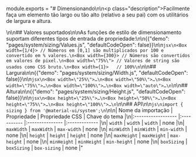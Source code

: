 module.exports = "# Dimensionando\n\n<p class=\"description\">Facilmente faça um elemento tão largo ou tão alto (relativo a seu pai) com os utilitários de largura e altura.</p>\n\n## Valores suportados\n\nAs funções de estilo de dimensionamento suportam diferentes tipos de entrada de propriedade:\n\n{{\"demo\": \"pages/system/sizing/Values.js\", \"defaultCodeOpen\": false}}\n\n```jsx\n<Box width={1/4}> // Números em [0,1] são multiplicados por 100 e convertido em % valores.\n<Box width={300}> // Números são convertidos em valores de pixel.\n<Box width=\"75%\"> // Valores de string são usados como CSS bruto.\n<Box width={1}>   // 100%\n```\n\n## Largura\n\n{{\"demo\": \"pages/system/sizing/Width.js\", \"defaultCodeOpen\": false}}\n\n```jsx\n<Box width=\"25%\">…\n<Box width=\"50%\">…\n<Box width=\"75%\">…\n<Box width=\"100%\">…\n<Box width=\"auto\">…\n```\n\n## Altura\n\n{{\"demo\": \"pages/system/sizing/Height.js\", \"defaultCodeOpen\": false}}\n\n```jsx\n<Box height=\"25%\">…\n<Box height=\"50%\">…\n<Box height=\"75%\">…\n<Box height=\"100%\">…\n```\n\n## API\n\n```js\nimport { sizing } from '@material-ui/system';\n```\n\n| Nome da importação | Propriedade | Propriedade CSS | Chave do tema |\n|:------------------ |:----------- |:--------------- |:------------- |\n| `width`            | `width`     | `width`         | none          |\n| `maxWidth`         | `maxWidth`  | `max-width`     | none          |\n| `minWidth`         | `minWidth`  | `min-width`     | none          |\n| `height`           | `height`    | `height`        | none          |\n| `maxHeight`        | `maxHeight` | `max-height`    | none          |\n| `minHeight`        | `minHeight` | `min-height`    | none          |\n| `boxSizing`        | `boxSizing` | `box-sizing`    | none          |"